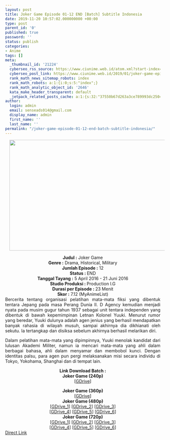 ```yaml
---
layout: post
title: Joker Game Episode 01-12 END [Batch] Subtitle Indonesia
date: 2019-11-20 10:57:02.000000000 +00:00
type: post
parent_id: '0'
published: true
password: ''
status: publish
categories:
- Anime
tags: []
meta:
  _thumbnail_id: '21224'
  cyberseo_rss_source: https://www.ciunime.web.id/atom.xml?start-index=1651&max-results=150
  cyberseo_post_link: https://www.ciunime.web.id/2019/01/joker-game-episode-01-12-end-batch.html
  rank_math_news_sitemap_robots: index
  rank_math_robots: a:1:{i:0;s:5:"index";}
  rank_math_analytic_object_id: '2646'
  kata_make_header_transparent: default
  _jetpack_related_posts_cache: a:1:{s:32:"37550b67d263a3ce789993dc25046c5f";a:2:{s:7:"expires";i:1650341795;s:7:"payload";a:0:{}}}
author:
  login: admin
  email: senseads014@gmail.com
  display_name: admin
  first_name: ''
  last_name: ''
permalink: "/joker-game-episode-01-12-end-batch-subtitle-indonesia/"
---
```

<div class="separator" style="clear: both; text-align: center;"><a href="https://4.bp.blogspot.com/-AyYekdxVLx0/XDRxswkBBuI/AAAAAAAAGrA/bGHh2_TiD3kpC_Gd8JG9HmTFvkRn09QowCLcBGAs/s1600/Joker%2BGame.jpg" imageanchor="1" style="margin-left: 1em; margin-right: 1em;"><img border="0" data-original-height="720" data-original-width="1280" height="360" src="{{ site.baseurl }}/assets/2019/11/Joker%2BGame.jpg" width="640" /></a></div>
<p>
<div style="text-align: center;"><b>Judul :</b> Joker Game</div>
<div style="text-align: center;"><b><b>Genre :</b></b> Drama, Historical, Military</div>
<div style="text-align: center;"><b>Jumlah Episode :</b> 12<br /><b>Status :&nbsp;</b>END<br /><b>Tanggal Tayang :</b> 5 April 2016 - 21 Juni 2016<br /><b>Studio Produksi : </b>Production I.G<br /><b>Durasi per Episode :&nbsp;</b>23 Menit</div>
<div style="text-align: center;"><b>Skor :</b> 7.12 (MyAnimeList)</div>
<div style="text-align: justify;"></div>
<div style="text-align: justify;">Bercerita tentang organisasi pelatihan mata-mata fiksi yang dibentuk tentara Jepang pada masa Perang Dunia II. D Agency kemudian menjadi nyata pada musim gugur tahun 1937 sebagai unit tentara independen yang dibentuk di bawah kepemimpinan Letnan Kolonel Yuuki. Menurut rumor yang beredar, Yuuki dulunya adalah agen jenius yang berhasil mendapatkan banyak rahasia di wilayah musuh, sampai akhirnya dia dikhianati oleh sekutu. Ia tertangkap dan disiksa sebelum akhirnya berhasil melarikan diri.</p>
<p>Dalam pelatihan mata-mata yang dipimpinnya, Yuuki menolak kandidat dari lulusan Akademi Militer, namun ia mencari mata-mata yang ahli dalam berbagai bahasa, ahli dalam menyamar dan membobol kunci. Dengan identitas palsu, para agen pun pergi melaksanakan misi secara individu di Tokyo, Yokohama, Shanghai dan di tempat lain.</p></div>
<div style="text-align: justify;"></div>
<div style="text-align: justify;"></div>
<div style="text-align: center;"><b>Link Download Batch :</b></div>
<div style="text-align: center;">
<div style="text-align: center;"><b>Joker Game (240p)</b></div>
<div style="text-align: center;">[<a href="https://drive.google.com/uc?id=1yBNSjJNvzYLEIXEWiaVBgYQKDuGjVeA2" target="_blank" rel="noopener">GDrive</a>]</div>
<p></div>
<div style="text-align: center;"><b>Joker Game (360p)</b></div>
<div style="text-align: center;">[<a href="https://drive.google.com/uc?id=14TQuFjG1QPjFIepuj29orTkBVtSsojhY" target="_blank" rel="noopener">GDrive</a>]</div>
<div style="text-align: center;"></div>
<div style="text-align: center;"><b>Joker Game (480p)</b><br />[<a href="https://drive.google.com/uc?id=1-jeKiv2xobxArjSo9t7REEZLqocWY-7P" target="_blank" rel="noopener">GDrive_1</a>] [<a href="https://drive.google.com/uc?id=1GRP--bMLYOy4WHPp_aoU22ALpIs_YFx1" target="_blank" rel="noopener">GDrive_2</a>] [<a href="https://drive.google.com/uc?id=1_0NWzPf2gGj00RBIIOnUtssKgWHYqBYO" target="_blank" rel="noopener">GDrive_3</a>]<br />[<a href="https://drive.google.com/uc?id=1GWHcax2cdFCuXVIxvDwYJaPXtLZVWOzy" target="_blank" rel="noopener">GDrive_4</a>] [<a href="https://drive.google.com/uc?id=1_gjhuhp6wphKS5hRRZ4rf_UagsBaeXsG" target="_blank" rel="noopener">GDrive_5</a>] [<a href="https://drive.google.com/uc?id=1HH_wvq8k6xrJTufL5ygm1Dr12GiUsq4v" target="_blank" rel="noopener">GDrive_6</a>]</div>
<div style="text-align: center;"><b>Joker Game (720p)</b><br />[<a href="https://drive.google.com/uc?id=1gzoSFSEI9vs0MmGdJLbiCMA6puweDoQu" target="_blank" rel="noopener">GDrive_1</a>] [<a href="https://drive.google.com/uc?id=1ou-EpevJ7sXeDjpb_a3gEOjSiyR_uHGe" target="_blank" rel="noopener">GDrive_2</a>] [<a href="https://drive.google.com/uc?id=1uWP-S0xrvv5s-6MfWzS9J2sDktHeECgx" target="_blank" rel="noopener">GDrive_3</a>]<br />[<a href="https://drive.google.com/uc?id=1r4A9AzzUDPEUw1gn81RwHCFw5TUgrPrV" target="_blank" rel="noopener">GDrive_4</a>] [<a href="https://drive.google.com/uc?id=1yP-ys_lQFdLqXORas3f0CLHTLtK8e_-6" target="_blank" rel="noopener">GDrive_5</a>] [<a href="https://drive.google.com/uc?id=1kqG6g7cM6aZ5zLEiGL4o52O6UW82kbzC" target="_blank" rel="noopener">GDrive_6</a>]</div>
<link rel="stylesheet" href="https://cdnjs.cloudflare.com/ajax/libs/font-awesome/4.7.0/css/font-awesome.min.css" />
<div class="divbtn"> <a href="https://handymansurrender.com/fihup8buzv?key=94550f7ce39444073321dde3b8782f97" class="btn"><i class="fa fa-download"></i> Direct Link</a> </div>
